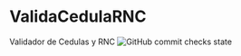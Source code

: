 # ValidaCedulaRNC
Validador de Cedulas y RNC
![GitHub commit checks state](https://img.shields.io/github/checks-status/cdelgado1978/ValidaCedulaRNC/b314e127ba6fbd783f803d511f30198448383ca1)
